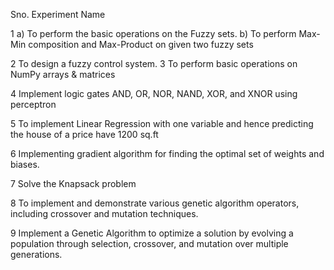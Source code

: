 Sno.   Experiment Name

1 a) To perform the basic operations on the Fuzzy sets.
  b) To perform Max-Min composition and Max-Product on given two fuzzy sets

2 To design a fuzzy control system.
3 To perform basic operations on NumPy arrays & matrices

4 Implement logic gates AND, OR, NOR, NAND, XOR, and XNOR using perceptron

5 To implement Linear Regression with one variable and hence predicting the house of a price have 1200 sq.ft

6 Implementing gradient algorithm for finding the optimal set of weights and biases.

7 Solve the Knapsack problem

8 To implement and demonstrate various genetic algorithm operators, including crossover and mutation techniques.

9 Implement a Genetic Algorithm to optimize a solution by evolving a population through selection, crossover, and mutation over multiple generations.
